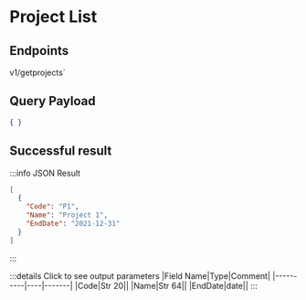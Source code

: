 # Project List

## Endpoints

<!--@include: @/dist/md/api_url.md-->v1/getprojects`

## Query Payload

```json
{ }
```

## Successful result

:::info JSON Result
```json
[
  {
    "Code": "P1",
    "Name": "Project 1",
    "EndDate": "2021-12-31"
  }
]
```
:::

:::details Click to see output parameters
|Field Name|Type|Comment|
|----------|----|-------|
|Code|Str 20||
|Name|Str 64||
|EndDate|date||
:::